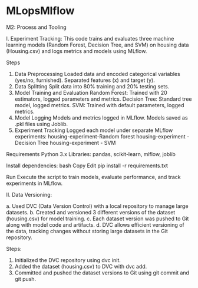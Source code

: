 # MLopsMlflow
M2: Process and Tooling

I.	Experiment Tracking:
This code trains and evaluates three machine learning models (Random Forest, Decision Tree, and SVM) on housing data (Housing.csv) and logs metrics and models using MLflow.

Steps
1. Data Preprocessing
Loaded data and encoded categorical variables (yes/no, furnished).
Separated features (x) and target (y).
2. Data Splitting
Split data into 80% training and 20% testing sets.
3. Model Training and Evaluation
Random Forest: Trained with 20 estimators, logged parameters and metrics.
Decision Tree: Standard tree model, logged metrics.
SVM: Trained with default parameters, logged metrics.
4. Model Logging
Models and metrics logged in MLflow.
Models saved as .pkl files using Joblib.
5. Experiment Tracking
Logged each model under separate MLflow experiments:
housing-experiment-Random forest
housing-experiment - Decision Tree
housing-experiment - SVM

Requirements
Python 3.x
Libraries: pandas, scikit-learn, mlflow, joblib

Install dependencies:
bash
Copy
Edit
pip install -r requirements.txt

Run
Execute the script to train models, evaluate performance, and track experiments in MLflow.

II.	Data Versioning:

a. Used DVC (Data Version Control) with a local repository to manage large datasets.
b. Created and versioned 3 different versions of the dataset (housing.csv) for model training.
c. Each dataset version was pushed to Git along with model code and artifacts.
d. DVC allows efficient versioning of the data, tracking changes without storing large datasets in the Git repository.

Steps:
1. Initialized the DVC repository using dvc init.
2. Added the dataset (housing.csv) to DVC with dvc add.
3. Committed and pushed the dataset versions to Git using git commit and git push.

